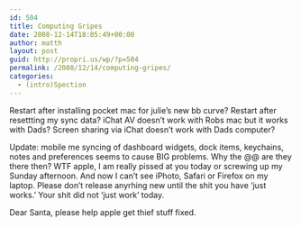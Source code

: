 ```yaml
---
id: 504
title: Computing Gripes
date: 2008-12-14T18:05:49+00:00
author: matth
layout: post
guid: http://propri.us/wp/?p=504
permalink: /2008/12/14/computing-gripes/
categories:
  - (intro)Spection
---
```

Restart after installing pocket mac for julie&#8217;s new bb curve? Restart after resettting my sync data? iChat AV doesn&#8217;t work with Robs mac but it works with Dads? Screen sharing via iChat doesn&#8217;t work with Dads computer?

Update: mobile me syncing of dashboard widgets, dock items, keychains, notes and preferences seems to cause BIG problems. Why the $@@$ are they there then? WTF apple, I am really pissed at you today or screwing up my Sunday afternoon. And now I can&#8217;t see iPhoto, Safari or Firefox on my laptop. Please don&#8217;t release anyrhing new until the shit you have &#8216;just works.&#8217; Your shit did not &#8216;just work&#8217; today. 

Dear Santa, please help apple get thief stuff fixed.